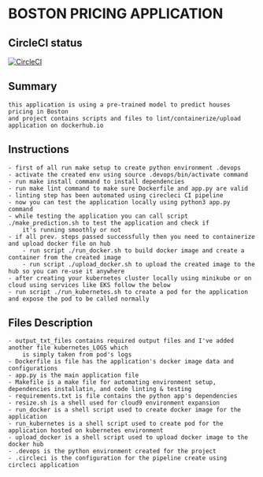 # BOSTON PRICING APPLICATION 

## CircleCI status

[![CircleCI](https://circleci.com/gh/sherifhmdy/BostonHousesPricing/tree/master.svg?style=svg)](https://circleci.com/gh/sherifhmdy/BostonHousesPricing/tree/master)


## Summary

    this application is using a pre-trained model to predict houses pricing in Boston
    and project contains scripts and files to lint/containerize/upload application on dockerhub.io

## Instructions

    - first of all run make setup to create python environment .devops
    - activate the created env using source .devops/bin/activate command
    - run make install command to install dependencies
    - run make lint command to make sure Dockerfile and app.py are valid
    - linting step has been automated using cirecleci CI pipeline
    - now you can test the application locally using python3 app.py command
    - while testing the application you can call script ./make_prediction.sh to test the application and check if
        it's running smoothly or not
    - if all prev. steps passed successfully then you need to containerize and upload docker file on hub
        - run script ./run_docker.sh to build docker image and create a container from the created image
        - run script ./upload_docker.sh to upload the created image to the hub so you can re-use it anywhere
    - after creating your kubernetes cluster locally using minikube or on cloud using services like EKS follow the below
    - run script ./run_kubernetes.sh to create a pod for the application and expose the pod to be called normally
    
## Files Description

    - output_txt_files contains required output files and I've added another file kubernetes_LOGS which
        is simply taken from pod's logs
    - Dockerfile is file has the application's docker image data and configurations
    - app.py is the main application file
    - Makefile is a make file for automating environment setup, dependencies installatin, and code linting & testing
    - requirements.txt is file contains the python app's dependencies
    - resize.sh is a shell used for cloud9 environment expansion
    - run_docker is a shell script used to create docker image for the application
    - run_kubernetes is a shell script used to create pod for the application hosted on kubernetes environment
    - upload_docker is a shell script used to upload docker image to the docker hub 
    - .devops is the python environment created for the project
    - .circleci is the configuration for the pipeline create using circleci application
